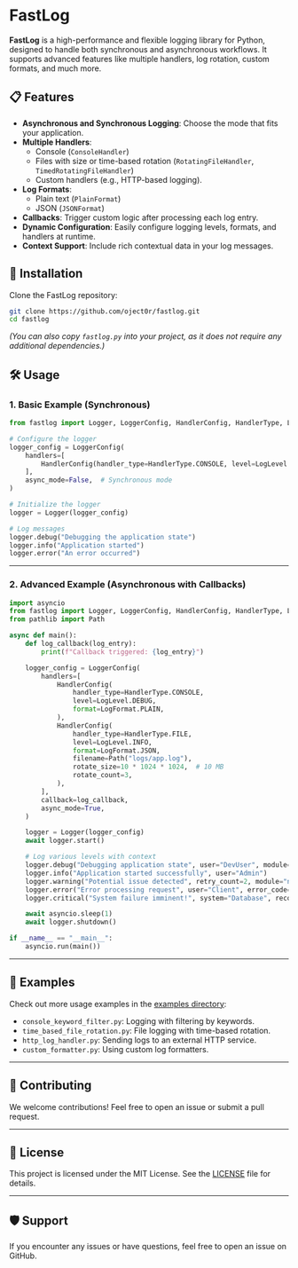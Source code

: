 # FastLog

**FastLog** is a high-performance and flexible logging library for Python, designed to handle both synchronous and asynchronous workflows. It supports advanced features like multiple handlers, log rotation, custom formats, and much more.

## 📋 Features

- **Asynchronous and Synchronous Logging**: Choose the mode that fits your application.
- **Multiple Handlers**:
  - Console (`ConsoleHandler`)
  - Files with size or time-based rotation (`RotatingFileHandler`, `TimedRotatingFileHandler`)
  - Custom handlers (e.g., HTTP-based logging).
- **Log Formats**:
  - Plain text (`PlainFormat`)
  - JSON (`JSONFormat`)
- **Callbacks**: Trigger custom logic after processing each log entry.
- **Dynamic Configuration**: Easily configure logging levels, formats, and handlers at runtime.
- **Context Support**: Include rich contextual data in your log messages.

## 🚀 Installation

Clone the FastLog repository:

```bash
git clone https://github.com/oject0r/fastlog.git
cd fastlog
```

*(You can also copy `fastlog.py` into your project, as it does not require any additional dependencies.)*

## 🛠 Usage

### 1. Basic Example (Synchronous)

```python
from fastlog import Logger, LoggerConfig, HandlerConfig, HandlerType, LogLevel

# Configure the logger
logger_config = LoggerConfig(
    handlers=[
        HandlerConfig(handler_type=HandlerType.CONSOLE, level=LogLevel.DEBUG)
    ],
    async_mode=False,  # Synchronous mode
)

# Initialize the logger
logger = Logger(logger_config)

# Log messages
logger.debug("Debugging the application state")
logger.info("Application started")
logger.error("An error occurred")
```

---

### 2. Advanced Example (Asynchronous with Callbacks)

```python
import asyncio
from fastlog import Logger, LoggerConfig, HandlerConfig, HandlerType, LogLevel, LogFormat
from pathlib import Path

async def main():
    def log_callback(log_entry):
        print(f"Callback triggered: {log_entry}")

    logger_config = LoggerConfig(
        handlers=[
            HandlerConfig(
                handler_type=HandlerType.CONSOLE,
                level=LogLevel.DEBUG,
                format=LogFormat.PLAIN,
            ),
            HandlerConfig(
                handler_type=HandlerType.FILE,
                level=LogLevel.INFO,
                format=LogFormat.JSON,
                filename=Path("logs/app.log"),
                rotate_size=10 * 1024 * 1024,  # 10 MB
                rotate_count=3,
            ),
        ],
        callback=log_callback,
        async_mode=True,
    )

    logger = Logger(logger_config)
    await logger.start()

    # Log various levels with context
    logger.debug("Debugging application state", user="DevUser", module="testing")
    logger.info("Application started successfully", user="Admin")
    logger.warning("Potential issue detected", retry_count=2, module="network")
    logger.error("Error processing request", user="Client", error_code=404)
    logger.critical("System failure imminent!", system="Database", recovery_needed=True)

    await asyncio.sleep(1)
    await logger.shutdown()

if __name__ == "__main__":
    asyncio.run(main())
```

---

## 📂 Examples

Check out more usage examples in the [examples directory](examples/):
- `console_keyword_filter.py`: Logging with filtering by keywords.
- `time_based_file_rotation.py`: File logging with time-based rotation.
- `http_log_handler.py`: Sending logs to an external HTTP service.
- `custom_formatter.py`: Using custom log formatters.

---

## 🤝 Contributing

We welcome contributions! Feel free to open an issue or submit a pull request.

---

## 📜 License

This project is licensed under the MIT License. See the [LICENSE](LICENSE) file for details.

---

## 🛡 Support

If you encounter any issues or have questions, feel free to open an issue on GitHub.
